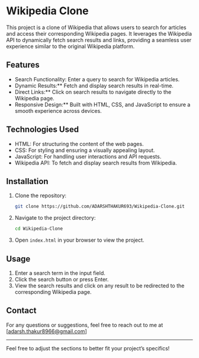 
# Wikipedia Clone

This project is a clone of Wikipedia that allows users to search for articles and access their corresponding Wikipedia pages. It leverages the Wikipedia API to dynamically 
fetch search results and links, providing a seamless user experience similar to the original Wikipedia platform.

## Features

- Search Functionality:  Enter a query to search for Wikipedia articles.
- Dynamic Results:** Fetch and display search results in real-time.
- Direct Links:** Click on search results to navigate directly to the Wikipedia page.
- Responsive Design:** Built with HTML, CSS, and JavaScript to ensure a smooth experience across devices.

## Technologies Used

- HTML: For structuring the content of the web pages.
- CSS: For styling and ensuring a visually appealing layout.
- JavaScript: For handling user interactions and API requests.
- Wikipedia API: To fetch and display search results from Wikipedia.

## Installation

1. Clone the repository:
   ```bash
   git clone https://github.com/ADARSHTHAKUR693/Wikipedia-Clone.git
   ```
2. Navigate to the project directory:
   ```bash
   cd Wikipedia-Clone
   ```
3. Open `index.html` in your browser to view the project.

## Usage

1. Enter a search term in the input field.
2. Click the search button or press Enter.
3. View the search results and click on any result to be redirected to the corresponding Wikipedia page.

## Contact

For any questions or suggestions, feel free to reach out to me at [adarsh.thakur8966@gmail.com]

---

Feel free to adjust the sections to better fit your project’s specifics!
